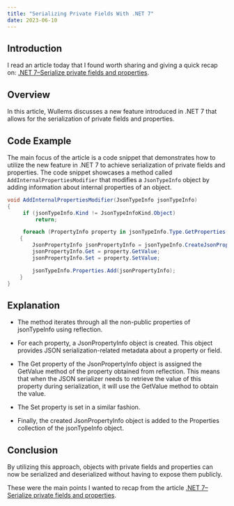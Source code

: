 ```yaml
---
title: "Serializing Private Fields With .NET 7"
date: 2023-06-10
---
```


## Introduction

I read an article today that I found worth sharing and giving a quick recap on: [.NET 7–Serialize private fields and properties](https://bartwullems.blogspot.com/2023/05/net-7serialize-private-fields-and.html?utm_source=csharpdigest&utm_medium&utm_campaign=1654).

## Overview

In this article, Wullems discusses a new feature introduced in .NET 7 that allows for the serialization of private fields and properties.

## Code Example

The main focus of the article is a code snippet that demonstrates how to utilize the new feature in .NET 7 to achieve serialization of private fields and properties. The code snippet showcases a method called `AddInternalPropertiesModifier` that modifies a `JsonTypeInfo` object by adding information about internal properties of an object.

``` csharp
void AddInternalPropertiesModifier(JsonTypeInfo jsonTypeInfo)
{
     if (jsonTypeInfo.Kind != JsonTypeInfoKind.Object)
         return;

     foreach (PropertyInfo property in jsonTypeInfo.Type.GetProperties(BindingFlags.Instance | BindingFlags.NonPublic))
    {
        JsonPropertyInfo jsonPropertyInfo = jsonTypeInfo.CreateJsonPropertyInfo(property.PropertyType, property.Name);
        jsonPropertyInfo.Get = property.GetValue;
        jsonPropertyInfo.Set = property.SetValue;

        jsonTypeInfo.Properties.Add(jsonPropertyInfo);
    }
}
```

## Explanation

- The method iterates through all the non-public properties of jsonTypeInfo using reflection. 

- For each property, a JsonPropertyInfo object is created. This object provides JSON serialization-related metadata about a property or field.

- The Get property of the JsonPropertyInfo object is assigned the GetValue method of the property obtained from reflection. This means that when the JSON serializer needs to retrieve the value of this property during serialization, it will use the GetValue method to obtain the value.

- The Set property is set in a similar fashion.

- Finally, the created JsonPropertyInfo object is added to the Properties collection of the jsonTypeInfo object.

## Conclusion

By utilizing this approach, objects with private fields and properties can now be serialized and deserialized without having to expose them publicly.

These were the main points I wanted to recap from the article [.NET 7–Serialize private fields and properties](https://bartwullems.blogspot.com/2023/05/net-7serialize-private-fields-and.html?utm_source=csharpdigest&utm_medium&utm_campaign=1654).
